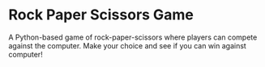 # Rock Paper Scissors Game

A Python-based game of rock-paper-scissors where players can compete against the computer. Make your choice and see if you can win against computer!
